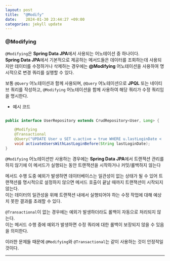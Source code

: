 ```yaml
---
layout: post
title:  "@Modify" 
date:    2024-01-30 23:44:27 +09:00
categories: jekyll update
---
```


### @Modifying


```@Modifying```은 **Spring Data JPA**에서 사용되는 어노테이션 중 하나이다. <br>
 **Spring Data JPA**에서 기본적으로 제공하는 메서드들은 데이터를 조회하는데 사용되지만 데이터를 수정하거나 삭제하는 경우에는 **@Modifying** 어노테이션을 사용하여 명시적으로 변경 쿼리를 실행할 수 있다.<br>

보통 ```@Query``` 어노테이션과 함께 사용되며, ```@Query``` 어노테이션으로 **JPQL** 또는 네이티브 쿼리를 작성하고, ```@Modifying``` 어노테이션을 함께 사용하여 해당 쿼리가 수정 쿼리임을 명시한다.<br>

- 예시 코드

```java

public interface UserRepository extends CrudRepository<User, Long> {

    @Modifying
    @Transactional
    @Query("UPDATE User u SET u.active = true WHERE u.lastLoginDate < :lastLoginDate")
    void activateUsersWithLastLoginBefore(String lastLoginDate);
}

```

```@Modifying``` 어노테이션만 사용하는 경우에는 **Spring Data JPA**에서 트랜잭션 관리를 하지 않기에 이 메서드가 실행되는 동안 트랜잭션을 시작하거나 커밋/롤백하지 않는다<br>

메서드 수행 도중 예외가 발생하면 데이터베이스는 일관성이 없는 상태가 될 수 있어 트랜잭션를 명시적으로 설정하지 않으면 메서드 호출이 끝날 때까지 트랜잭션이 시작되지 않는다.<br> 
이는 데이터의 일관성을 위해 트랜잭션 내에서 실행되어야 하는 수정 작업에 대해 예상치 못한 결과를 초래할 수 있다.<br>

```@Transactional```이 없는 경우에는 예외가 발생하더라도 롤백이 자동으로 처리되지 않는다.<br>
이는 메서드 수행 중에 예외가 발생하면 수정 쿼리에 대한 롤백이 보장되지 않을 수 있음을 의미한다.<br>


이러한 문제들 때문에 ```@Modifying```와 ```@Transactional```는 같이 사용하는 것이 안정적일 것이다.<br>

---------------------------------------




[jekyll-docs]: https://jekyllrb.com/docs/home
[jekyll-gh]:   https://github.com/jekyll/jekyll
[jekyll-talk]: https://talk.jekyllrb.com/